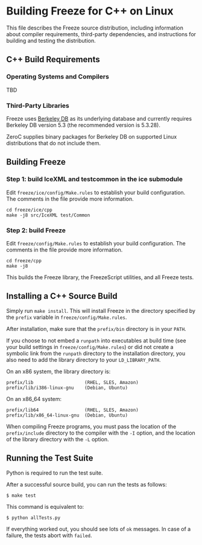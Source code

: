 # Building Freeze for C++ on Linux

This file describes the Freeze source distribution, including information about
compiler requirements, third-party dependencies, and instructions for building
and testing the distribution.

## C++ Build Requirements

### Operating Systems and Compilers

TBD

### Third-Party Libraries

Freeze uses [Berkeley DB][2] as its underlying database and currently requires
Berkeley DB version 5.3 (the recommended version is 5.3.28).

ZeroC supplies binary packages for Berkeley DB on supported Linux
distributions that do not include them.

## Building Freeze

### Step 1: build IceXML and testcommon in the ice submodule

Edit `freeze/ice/config/Make.rules` to establish your build configuration.
The comments in the file provide more information.

    cd freeze/ice/cpp
    make -j8 src/IceXML test/Common

### Step 2: build Freeze

Edit `freeze/config/Make.rules` to establish your build configuration.
The comments in the file provide more information.

    cd freeze/cpp
    make -j8

This builds the Freeze library, the FreezeScript utilities, and all Freeze
tests.

## Installing a C++ Source Build

Simply run `make install`. This will install Freeze in the directory specified
by the `prefix` variable in `freeze/config/Make.rules`.

After installation, make sure that the `prefix/bin` directory is in your `PATH`.

If you choose to not embed a `runpath` into executables at build time (see your
build settings in `freeze/config/Make.rules`) or did not create a symbolic link
from the `runpath` directory to the installation directory, you also need to add
the library directory to your `LD_LIBRARY_PATH`.

On an x86 system, the library directory is:

    prefix/lib                   (RHEL, SLES, Amazon)
    prefix/lib/i386-linux-gnu    (Debian, Ubuntu)

On an x86_64 system:

    prefix/lib64                 (RHEL, SLES, Amazon)
    prefix/lib/x86_64-linux-gnu  (Debian, Ubuntu)

When compiling Freeze programs, you must pass the location of the
`prefix/include` directory to the compiler with the `-I` option, and the
location of the library directory with the `-L` option.

## Running the Test Suite

Python is required to run the test suite.

After a successful source build, you can run the tests as follows:

    $ make test

This command is equivalent to:

    $ python allTests.py

If everything worked out, you should see lots of `ok` messages. In case of a
failure, the tests abort with `failed`.

[1]: https://doc.zeroc.com/display/Freeze37/Supported+Platforms+for+Freeze+3.7.0
[2]: http://www.oracle.com/us/products/database/berkeley-db/overview/index.htm
